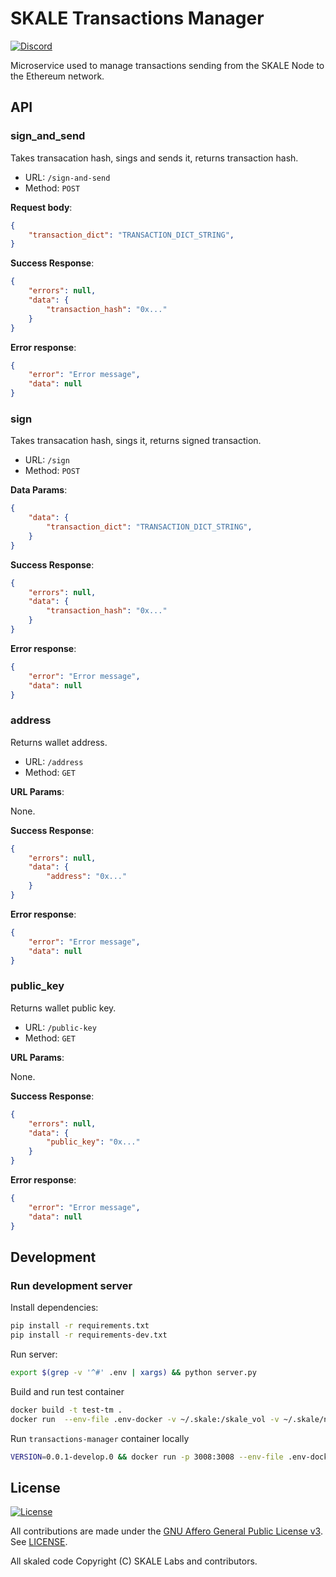 # SKALE Transactions Manager

[![Discord](https://img.shields.io/discord/534485763354787851.svg)](https://discord.gg/vvUtWJB)

Microservice used to manage transactions sending from the SKALE Node to the Ethereum network.

## API

### sign_and_send

Takes transacation hash, sings and sends it, returns transaction hash.

-   URL: `/sign-and-send`
-   Method: `POST`

**Request body**:

```json
{
    "transaction_dict": "TRANSACTION_DICT_STRING",
}
```

**Success Response**:

```json
{
    "errors": null,
    "data": {
        "transaction_hash": "0x..."
    }
}
```

**Error response**:

```json
{
    "error": "Error message",
    "data": null
}
```

### sign

Takes transacation hash, sings it, returns signed transaction.

-   URL: `/sign`
-   Method: `POST`

**Data Params**:

```json
{
    "data": {
        "transaction_dict": "TRANSACTION_DICT_STRING",
    }
}
```

**Success Response**:

```json
{
    "errors": null,
    "data": {
        "transaction_hash": "0x..."
    }
}
```

**Error response**:

```json
{
    "error": "Error message",
    "data": null
}
```

### address

Returns wallet address.

-   URL: `/address`
-   Method: `GET`

**URL Params**:

None.

**Success Response**:

```json
{
    "errors": null,
    "data": {
        "address": "0x..."
    }
}
```

**Error response**:

```json
{
    "error": "Error message",
    "data": null
}
```

### public_key

Returns wallet public key.

-   URL: `/public-key`
-   Method: `GET`

**URL Params**:

None.

**Success Response**:

```json
{
    "errors": null,
    "data": {
        "public_key": "0x..."
    }
}
```

**Error response**:

```json
{
    "error": "Error message",
    "data": null
}
```

## Development

### Run development server

Install dependencies:

```bash
pip install -r requirements.txt
pip install -r requirements-dev.txt
```

Run server:

```bash
export $(grep -v '^#' .env | xargs) && python server.py
```

Build and run test container

```bash
docker build -t test-tm .
docker run  --env-file .env-docker -v ~/.skale:/skale_vol -v ~/.skale/node_data:/skale_node_data test-tm
```

Run `transactions-manager` container locally

```bash
VERSION=0.0.1-develop.0 && docker run -p 3008:3008 --env-file .env-docker -v ~/.skale:/skale_vol -v ~/.skale/node_data:/skale_node_data skalelabshub/transactions-manager:$VERSION
```

## License

[![License](https://img.shields.io/github/license/skalenetwork/transactions-manager.svg)](LICENSE)

All contributions are made under the [GNU Affero General Public License v3](https://www.gnu.org/licenses/agpl-3.0.en.html). See [LICENSE](LICENSE).

All skaled code Copyright (C) SKALE Labs and contributors.